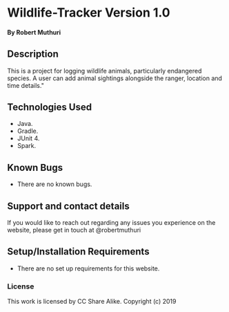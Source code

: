 # Wildlife-Tracker Version 1.0
#### By **Robert Muthuri**
## Description
This is a project for logging wildlife animals, particularly endangered species.
A user can add animal sightings alongside the ranger, location and time details." 

## Technologies Used
* Java.
* Gradle.
* JUnit 4.  
* Spark. 

## Known Bugs
* There are no known bugs. 

## Support and contact details
If you would like to reach out regarding any issues you experience on the website, please get in touch at @robertmuthuri

## Setup/Installation Requirements
* There are no set up requirements for this website.

### License
This work is licensed by CC Share Alike.
Copyright (c) 2019
